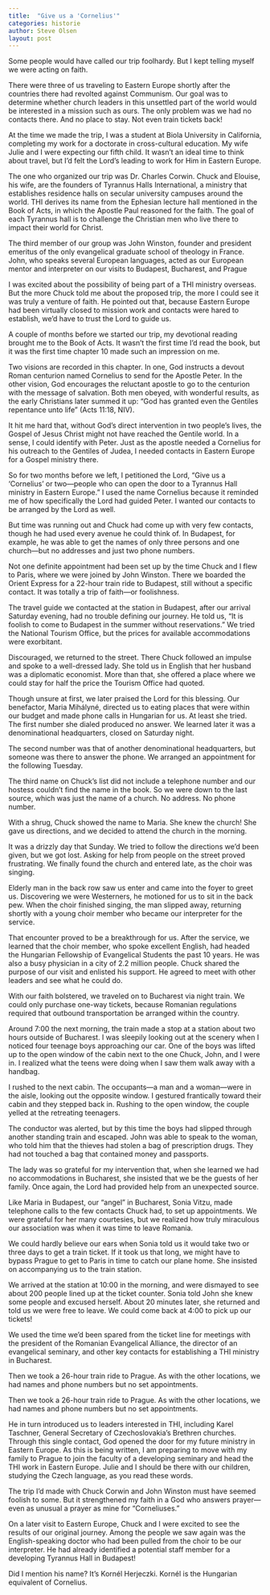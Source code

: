 ```yaml
---
title:  "Give us a 'Cornelius'"
categories: historie
author: Steve Olsen
layout: post
---
```


Some people would have called our trip foolhardy. But I kept telling myself we were acting on faith.

There were three of us traveling to Eastern Europe shortly after the countries there had revolted against Communism. Our goal was to determine whether church leaders in this unsettled part of the world would be interested in a mission such as ours. The only problem was we had no contacts there. And no place to stay. Not even train tickets back!

At the time we made the trip, I was a student at Biola University in California, completing my work for a doctorate in cross-cultural education. My wife Julie and I were expecting our fifth child. It wasn’t an ideal time to think about travel, but I’d felt the Lord’s leading to work for Him in Eastern Europe.

The one who organized our trip was Dr. Charles Corwin. Chuck and Elouise, his wife, are the founders of Tyrannus Halls International, a ministry that establishes residence halls on secular university campuses around the world. THI derives its name from the Ephesian lecture hall mentioned in the Book of Acts, in which the Apostle Paul reasoned for the faith. The goal of each Tyrannus hall is to challenge the Christian men who live there to impact their world for Christ.

The third member of our group was John Winston, founder and president emeritus of the only evangelical graduate school of theology in France. John, who speaks several European languages, acted as our European mentor and interpreter on our visits to Budapest, Bucharest, and Prague

I was excited about the possibility of being part of a THI ministry overseas. But the more Chuck told me about the proposed trip, the more I could see it was truly a venture of faith. He pointed out that, because Eastern Europe had been virtually closed to mission work and contacts were hared to establish, we’d have to trust the Lord to guide us.

A couple of months before we started our trip, my devotional reading brought me to the Book of Acts. It wasn’t the first time I’d read the book, but it was the first time chapter 10 made such an impression on me.

Two visions are recorded in this chapter. In one, God instructs a devout Roman centurion named Cornelius to send for the Apostle Peter. In the other vision, God encourages the reluctant apostle to go to the centurion with the message of salvation. Both men obeyed, with wonderful results, as the early Christians later summed it up: “God has granted even the Gentiles repentance unto life” (Acts 11:18, NIV).

It hit me hard that, without God’s direct intervention in two people’s lives, the Gospel of Jesus Christ might not have reached the Gentile world. In a sense, I could identify with Peter. Just as the apostle needed a Cornelius for his outreach to the Gentiles of Judea, I needed contacts in Eastern Europe for a Gospel ministry there.

So for two months before we left, I petitioned the Lord, “Give us a ‘Cornelius’ or two—people who can open the door to a Tyrannus Hall ministry in Eastern Europe.” I used the name Cornelius because it reminded me of how specifically the Lord had guided Peter. I wanted our contacts to be arranged by the Lord as well.

But time was running out and Chuck had come up with very few contacts, though he had used every avenue he could think of. In Budapest, for example, he was able to get the names of only three persons and one church—but no addresses and just two phone numbers.

Not one definite appointment had been set up by the time Chuck and I flew to Paris, where we were joined by John Winston. There we boarded the Orient Express for a 22-hour train ride to Budapest, still without a specific contact. It was totally a trip of faith—or foolishness.

The travel guide we contacted at the station in Budapest, after our arrival Saturday evening, had no trouble defining our journey. He told us, “It is foolish to come to Budapest in the summer without reservations.” We tried the National Tourism Office, but the prices for available accommodations were exorbitant.

Discouraged, we returned to the street. There Chuck followed an impulse and spoke to a well-dressed lady. She told us in English that her husband was a diplomatic economist. More than that, she offered a place where we could stay for half the price the Tourism Office had quoted.

Though unsure at first, we later praised the Lord for this blessing. Our benefactor, Maria Mihályné, directed us to eating places that were within our budget and made phone calls in Hungarian for us. At least she tried. The first number she dialed produced no answer. We learned later it was a denominational headquarters, closed on Saturday night.

The second number was that of another denominational headquarters, but someone was there to answer the phone. We arranged an appointment for the following Tuesday.

The third name on Chuck’s list did not include a telephone number and our hostess couldn’t find the name in the book. So we were down to the last source, which was just the name of a church. No address. No phone number.

With a shrug, Chuck showed the name to Maria. She knew the church! She gave us directions, and we decided to attend the church in the morning.

It was a drizzly day that Sunday. We tried to follow the directions we’d been given, but we got lost. Asking for help from people on the street proved frustrating. We finally found the church and entered late, as the choir was singing.

Elderly man in the back row saw us enter and came into the foyer to greet us. Discovering we were Westerners, he motioned for us to sit in the back pew. When the choir finished singing, the man slipped away, returning shortly with a young choir member who became our interpreter for the service.

That encounter proved to be a breakthrough for us. After the service, we learned that the choir member, who spoke excellent English, had headed the Hungarian Fellowship of Evangelical Students the past 10 years. He was also a busy physician in a city of 2.2 million people. Chuck shared the purpose of our visit and enlisted his support. He agreed to meet with other leaders and see what he could do.

With our faith bolstered, we traveled on to Bucharest via night train. We could only purchase one-way tickets, because Romanian regulations required that outbound transportation be arranged within the country.

Around 7:00 the next morning, the train made a stop at a station about two hours outside of Bucharest. I was sleepily looking out at the scenery when I noticed four teenage boys approaching our car. One of the boys was lifted up to the open window of the cabin next to the one Chuck, John, and I were in. I realized what the teens were doing when I saw them walk away with a handbag.

I rushed to the next cabin. The occupants—a man and a woman—were in the aisle, looking out the opposite window. I gestured frantically toward their cabin and they stepped back in. Rushing to the open window, the couple yelled at the retreating teenagers.

The conductor was alerted, but by this time the boys had slipped through another standing train and escaped. John was able to speak to the woman, who told him that the thieves had stolen a bag of prescription drugs. They had not touched a bag that contained money and passports.

The lady was so grateful for my intervention that, when she learned we had no accommodations in Bucharest, she insisted that we be the guests of her family. Once again, the Lord had provided help from an unexpected source.

Like Maria in Budapest, our “angel” in Bucharest, Sonia Vitzu, made telephone calls to the few contacts Chuck had, to set up appointments. We were grateful for her many courtesies, but we realized how truly miraculous our association was when it was time to leave Romania.

We could hardly believe our ears when Sonia told us it would take two or three days to get a train ticket. If it took us that long, we might have to bypass Prague to get to Paris in time to catch our plane home. She insisted on accompanying us to the train station.

We arrived at the station at 10:00 in the morning, and were dismayed to see about 200 people lined up at the ticket counter. Sonia told John she knew some people and excused herself. About 20 minutes later, she returned and told us we were free to leave. We could come back at 4:00 to pick up our tickets!

We used the time we’d been spared from the ticket line for meetings with the president of the Romanian Evangelical Alliance, the director of an evangelical seminary, and other key contacts for establishing a THI ministry in Bucharest.

Then we took a 26-hour train ride to Prague. As with the other locations, we had names and phone numbers but no set appointments.

Then we took a 26-hour train ride to Prague. As with the other locations, we had names and phone numbers but no set appointments.

He in turn introduced us to leaders interested in THI, including Karel Taschner, General Secretary of Czechoslovakia’s Brethren churches. Through this single contact, God opened the door for my future ministry in Eastern Europe. As this is being written, I am preparing to move with my family to Prague to join the faculty of a developing seminary and head the THI work in Eastern Europe. Julie and I should be there with our children, studying the Czech language, as you read these words.

The trip I’d made with Chuck Corwin and John Winston must have seemed foolish to some. But it strengthened my faith in a God who answers prayer—even as unusual a prayer as mine for “Corneliuses.”

On a later visit to Eastern Europe, Chuck and I were excited to see the results of our original journey. Among the people we saw again was the English-speaking doctor who had been pulled from the choir to be our interpreter. He had already identified a potential staff member for a developing Tyrannus Hall in Budapest!

Did I mention his name? It’s Kornél Herjeczki. Kornél is the Hungarian equivalent of Cornelius.
